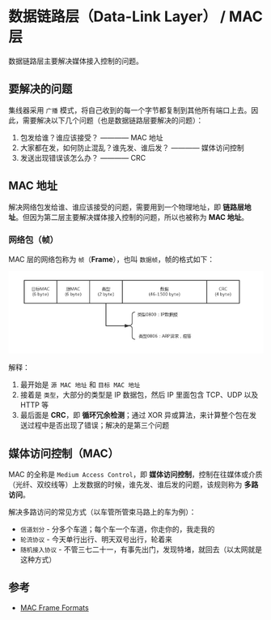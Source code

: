 # 数据链路层（Data-Link Layer） / MAC 层

数据链路层主要解决媒体接入控制的问题。

## 要解决的问题

集线器采用 `广播` 模式，将自己收到的每一个字节都复制到其他所有端口上去。因此，需要解决以下几个问题（也是数据链路层要解决的问题）：

1. 包发给谁？谁应该接受？ ———— MAC 地址
2. 大家都在发，如何防止混乱？谁先发、谁后发？ ———— 媒体访问控制
3. 发送出现错误该怎么办？ ———— CRC

## MAC 地址

解决网络包发给谁、谁应该接受的问题，需要用到一个物理地址，即 **链路层地址**。但因为第二层主要解决媒体接入控制的问题，所以也被称为 **MAC 地址**。

### 网络包（帧）

MAC 层的网络包称为 `帧`（**Frame**），也叫 `数据帧`，帧的格式如下：

![帧格式](.images/mac-frame-format.png)

解释：

1. 最开始是 `源 MAC 地址` 和 `目标 MAC 地址`
2. 接着是 `类型`，大部分的类型是 IP 数据包，然后 IP 里面包含 TCP、UDP 以及 HTTP 等
3. 最后面是 **CRC**，即 **循环冗余检测**；通过 XOR 异或算法，来计算整个包在发送过程中是否出现了错误；解决的是第三个问题

## 媒体访问控制（MAC）

MAC 的全称是 `Medium Access Control`，即 **媒体访问控制**，控制在往媒体或介质（光纤、双绞线等）上发数据的时候，谁先发、谁后发的问题，该规则称为 **多路访问**。

解决多路访问的常见方式（以车管所管束马路上的车为例）：

* `信道划分` - 分多个车道；每个车一个车道，你走你的，我走我的
* `轮流协议` - 今天单行出行、明天双号出行，轮着来
* `随机接入协议` - 不管三七二十一，有事先出门，发现特堵，就回去（以太网就是这种方式）

## 参考

* [MAC Frame Formats](http://grouper.ieee.org/groups/802/15/pub/2001/Jul01/01292r1P802-15_TG3-Proposed-Changes-to-Frame-Formats.pdf)